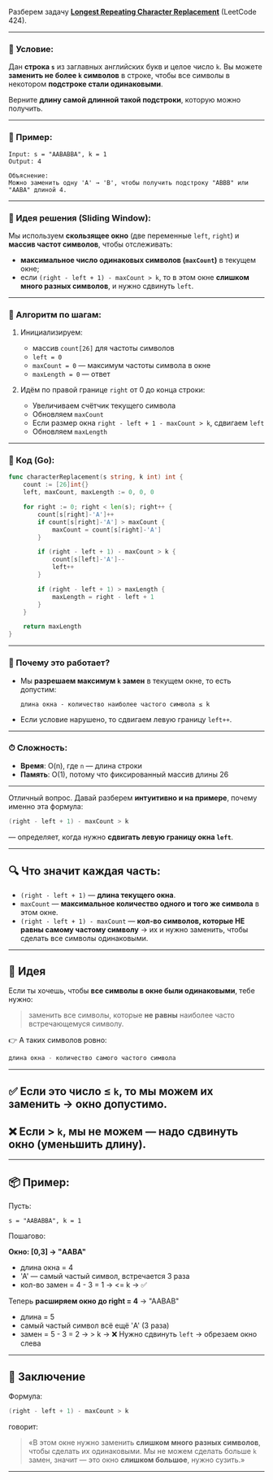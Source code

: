 Разберем задачу **[Longest Repeating Character Replacement](https://leetcode.com/problems/longest-repeating-character-replacement/)** (LeetCode 424).

---

### 🔹 Условие:

Дан **строка `s`** из заглавных английских букв и целое число `k`. Вы можете **заменить не более `k` символов** в строке, чтобы все символы в некотором **подстроке стали одинаковыми**.

Верните **длину самой длинной такой подстроки**, которую можно получить.

---

### 🔸 Пример:

```text
Input: s = "AABABBA", k = 1
Output: 4

Объяснение:
Можно заменить одну 'A' → 'B', чтобы получить подстроку "ABBB" или "AABA" длиной 4.
```

---

### 🔹 Идея решения (Sliding Window):

Мы используем **скользящее окно** (две переменные `left`, `right`) и **массив частот символов**, чтобы отслеживать:

* **максимальное число одинаковых символов (`maxCount`)** в текущем окне;
* если `(right - left + 1) - maxCount > k`, то в этом окне **слишком много разных символов**, и нужно сдвинуть `left`.

---

### 🔸 Алгоритм по шагам:

1. Инициализируем:

   * массив `count[26]` для частоты символов
   * `left = 0`
   * `maxCount = 0` — максимум частоты символа в окне
   * `maxLength = 0` — ответ

2. Идём по правой границе `right` от 0 до конца строки:

   * Увеличиваем счётчик текущего символа
   * Обновляем `maxCount`
   * Если размер окна `right - left + 1 - maxCount > k`, сдвигаем `left`
   * Обновляем `maxLength`

---

### 🔸 Код (Go):

```go
func characterReplacement(s string, k int) int {
    count := [26]int{}
    left, maxCount, maxLength := 0, 0, 0

    for right := 0; right < len(s); right++ {
        count[s[right]-'A']++
        if count[s[right]-'A'] > maxCount {
            maxCount = count[s[right]-'A']
        }

        if (right - left + 1) - maxCount > k {
            count[s[left]-'A']--
            left++
        }

        if (right - left + 1) > maxLength {
            maxLength = right - left + 1
        }
    }

    return maxLength
}
```

---

### 🔹 Почему это работает?

* Мы **разрешаем максимум `k` замен** в текущем окне, то есть допустим:

  ```
  длина окна - количество наиболее частого символа ≤ k
  ```

* Если условие нарушено, то сдвигаем левую границу `left++`.

---

### ⏱ Сложность:

* **Время**: O(n), где `n` — длина строки
* **Память**: O(1), потому что фиксированный массив длины 26

---

Отличный вопрос. Давай разберем **интуитивно и на примере**, почему именно эта формула:

```go
(right - left + 1) - maxCount > k
```

— определяет, когда нужно **сдвигать левую границу окна `left`**.

---

## 🔍 Что значит каждая часть:

* `(right - left + 1)` — **длина текущего окна**.
* `maxCount` — **максимальное количество одного и того же символа** в этом окне.
* `(right - left + 1) - maxCount` — **кол-во символов, которые НЕ равны самому частому символу** → их и нужно заменить, чтобы сделать все символы одинаковыми.

---

## 🔧 Идея

Если ты хочешь, чтобы **все символы в окне были одинаковыми**, тебе нужно:

> заменить все символы, которые **не равны** наиболее часто встречающемуся символу.

👉 А таких символов ровно:

```go
длина окна - количество самого частого символа
```

---

## ✅ Если это число ≤ `k`, то мы можем их заменить → окно допустимо.

## ❌ Если > `k`, мы не можем — надо сдвинуть окно (уменьшить длину).

---

## 📦 Пример:

Пусть:

```text
s = "AABABBA", k = 1
```

Пошагово:

**Окно: \[0,3] → "AABA"**

* длина окна = 4
* 'A' — самый частый символ, встречается 3 раза
* кол-во замен = 4 - 3 = 1 → <= k → ✅

Теперь **расширяем окно до right = 4** → "AABAB"

* длина = 5
* самый частый символ всё ещё 'A' (3 раза)
* замен = 5 - 3 = 2 → > k → ❌
  Нужно сдвинуть `left` → обрезаем окно слева

---

## 📌 Заключение

Формула:

```go
(right - left + 1) - maxCount > k
```

говорит:

> «В этом окне нужно заменить **слишком много разных символов**, чтобы сделать их одинаковыми. Мы не можем сделать больше `k` замен, значит — это окно **слишком большое**, нужно сузить.»

---
